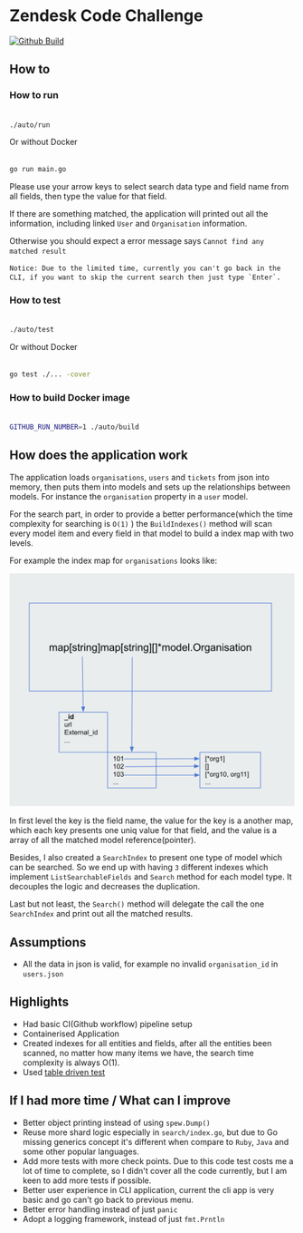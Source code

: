 # Zendesk Code Challenge

[![Github Build](https://github.com/wahyd4/zendesk/workflows/Docker%20Image%20CI/badge.svg)](https://github.com/wahyd4/zendesk/actions)


## How to

### How to run

```bash

./auto/run

```

Or without Docker

```bash

go run main.go

```

Please use your arrow keys to select search data type and field name from all fields, then type the value for that field.

If there are something matched, the application will printed out all the information, including linked `User` and `Organisation` information.

Otherwise you should expect a error message says `Cannot find any matched result`

    Notice: Due to the limited time, currently you can't go back in the CLI, if you want to skip the current search then just type `Enter`.

###  How to test

```bash

./auto/test

```

Or without Docker

```bash

go test ./... -cover

```

### How to build Docker image

```bash

GITHUB_RUN_NUMBER=1 ./auto/build

```

## How does the application work

The application loads `organisations`, `users` and `tickets` from json into memory, then puts them into models and sets up the relationships between models. For instance the `organisation` property in a `user` model.

For the search part, in order to provide a better performance(which the time complexity for searching is `O(1)` ) the `BuildIndexes()` method will scan every model item and every field in that model to build a index map with two levels.

For example the index map for `organisations` looks like:

![organisations index map](./index_example.png)

In first level the key is the field name, the value for the key is a another map, which each key presents one uniq value for that field, and the value is a array of all the matched model reference(pointer).

Besides, I also created a `SearchIndex` to present one type of model which can be searched. So we end up with having `3` different indexes which implement `ListSearchableFields` and `Search` method for each model type. It decouples the logic and decreases the duplication.


Last but not least, the `Search()` method will delegate the call the one `SearchIndex` and print out all the matched results.


## Assumptions

- All the data in json is valid, for example no invalid `organisation_id` in `users.json`



## Highlights

- Had basic CI(Github workflow) pipeline setup
- Containerised Application
- Created indexes for all entities and fields, after all the entities been scanned, no matter how many items we have, the search time complexity is always O(1).
- Used [table driven test](https://github.com/golang/go/wiki/TableDrivenTests)


## If I had more time / What can I improve

- Better object printing instead of using `spew.Dump()`
- Reuse more shard logic especially in `search/index.go`, but due to Go missing generics concept it's different when compare to `Ruby`, `Java` and some other popular languages.
- Add more tests with more check points. Due to this code test costs me a lot of time to complete, so I didn't cover all the code currently, but I am keen to add more tests if possible.
- Better user experience in CLI application, current the cli app is very basic and go can't go back to previous menu.
- Better error handling instead of just `panic`
- Adopt a logging framework, instead of just `fmt.Prntln`
